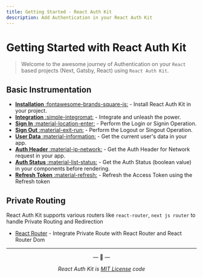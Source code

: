 ```yaml
---
title: Getting Started - React Auth Kit
description: Add Authentication in your React Auth Kit
---
```


# Getting Started with React Auth Kit

> Welcome to the awesome journey of Authentication on your `React` based projects (Next, Gatsby, React) using `React Auth Kit`.

<div data-ea-publisher="authkitarkadipme" data-ea-type="text" id="getting_started"></div>

## Basic Instrumentation

- [**Installation** :fontawesome-brands-square-js:](./installation.md) - Install React Auth Kit in your project.
- [**Integration** :simple-integromat:](./integration.md) - Integrate and unleash the power.
- [**Sign In** :material-location-enter:](./signin.md) - Perform the Login or Signin Operation.
- [**Sign Out** :material-exit-run:](./signout.md) - Perform the Logout or Singout Operation.
- [**User Data** :material-information:](./authdata.md) - Get the current user's data in your app.
- [**Auth Header** :material-ip-network:](./authheader.md) - Get the Auth Header for Network request in your app.
- [**Auth Status** :material-list-status:](./checkauth.md) - Get the Auth Status (boolean value) in your components before rendering.
- [**Refresh Token** :material-refresh:](./refreshtoken.md) - Refresh the Access Token using the Refresh token

## Private Routing

React Auth Kit supports various routers like `react-router`, `next js router` to handle Private Routing and Redirection

- [React Router](./privateroute/react-router.md) - Integrate Private Route with React Router and React Router Dom

---

<p align="center">&mdash; 🔑  &mdash;</p>
<p align="center"><i>React Auth Kit is <a href="https://github.com/react-auth-kit/react-auth-kit/blob/master/LICENSE">
MIT License</a> code</i></p>
